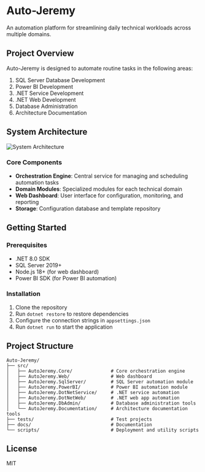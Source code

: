 # Auto-Jeremy

An automation platform for streamlining daily technical workloads across multiple domains.

## Project Overview

Auto-Jeremy is designed to automate routine tasks in the following areas:

1. SQL Server Database Development
2. Power BI Development
3. .NET Service Development
4. .NET Web Development
5. Database Administration
6. Architecture Documentation

## System Architecture

![System Architecture](docs/architecture-diagram.png)

### Core Components

- **Orchestration Engine**: Central service for managing and scheduling automation tasks
- **Domain Modules**: Specialized modules for each technical domain
- **Web Dashboard**: User interface for configuration, monitoring, and reporting
- **Storage**: Configuration database and template repository

## Getting Started

### Prerequisites

- .NET 8.0 SDK
- SQL Server 2019+
- Node.js 18+ (for web dashboard)
- Power BI SDK (for Power BI automation)

### Installation

1. Clone the repository
2. Run `dotnet restore` to restore dependencies
3. Configure the connection strings in `appsettings.json`
4. Run `dotnet run` to start the application

## Project Structure

```
Auto-Jeremy/
├── src/
│   ├── AutoJeremy.Core/              # Core orchestration engine
│   ├── AutoJeremy.Web/               # Web dashboard
│   ├── AutoJeremy.SqlServer/         # SQL Server automation module
│   ├── AutoJeremy.PowerBI/           # Power BI automation module
│   ├── AutoJeremy.DotNetService/     # .NET service automation
│   ├── AutoJeremy.DotNetWeb/         # .NET web app automation
│   ├── AutoJeremy.DbAdmin/           # Database administration tools
│   └── AutoJeremy.Documentation/     # Architecture documentation tools
├── tests/                            # Test projects
├── docs/                             # Documentation
└── scripts/                          # Deployment and utility scripts
```

## License

MIT 